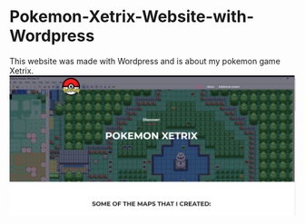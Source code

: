 # Pokemon-Xetrix-Website-with-Wordpress
This website was made with Wordpress and is about my pokemon game Xetrix.
![Pokemon Xetrix screenshot 1](https://github.com/chadihoneine/Pokemon-Xetrix-Website-with-Wordpress/blob/main/pokemon-xetrix-screenshot-1.png?raw=true)
